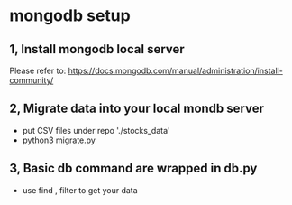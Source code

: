 # mongodb setup



## 1, Install mongodb local server

Please refer to:
https://docs.mongodb.com/manual/administration/install-community/



## 2, Migrate data into your local mondb server
- put CSV files under repo './stocks_data'
- python3 migrate.py



## 3, Basic db command are wrapped in db.py

- use find , filter to get your data
